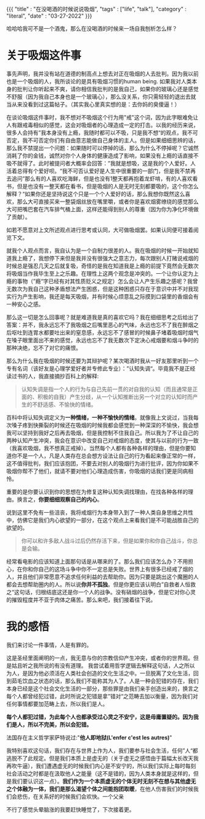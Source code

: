{{{
    "title"    : "在没喝酒的时候说说吸烟",
    "tags"     : ["life", "talk"],
    "category" : "literal",
    "date"     : "03-27-2022"
}}}

哈哈哈我可不是一个酒鬼，那么在没喝酒的时候来一场自我刨析怎么样？

# 关于吸烟这件事

事先声明，我并没有站在道德的制高点上想去对正在吸烟的人去批判。因为我以前也是一个吸烟的人，我所谈论的是具有吸烟习惯的human being.
如果我对人类本身的批判让你听起来不爽，请你相信我批判的是我自己，如果你的玻璃心还是感觉不舒服（因为我自己本身也是一个玻璃心），那么没关系，你只需轻轻的退出去就当从来没看到过这篇帖子。（其实我心里真实想的是：去你妈的臭傻逼！）

在谈论吸烟这件事时，我不想对不吸烟这个行为用"戒"这个词，因为此字眼难免让人有跟戒毒相似的感觉，这会对吸烟者的心理造成一定的打击。以我的经历来说，很多人会持有”我本身没有上瘾，我随时都可以不吸，只是我不想“的观点，我不可否定，我不可否定你们有自由意志能做自己身体的主人。但是如果细细思辨的话，那么我不禁提出一个问题：如果随时可以停掉的话，那么为什么不停掉呢？它诚然消耗了你的金钱，诚然对你个人身体的健康造成了影响，如果没有上瘾的话直接不吸不就得了。此时被提问者大概率会回答：”我就是想吸，这是我的个人爱好。人活着总得有个爱好呗。“我不可否认爱好是人生中很重要的一部门，但是我不禁再去追问”那么有的人喜欢吃海鲜，但是也没有1整天都再抱着龙虾啃，有的人喜欢看书，但是也没有一整天都在看书，但是吸烟的人是无时无刻都要吸的，这个你怎么解释？“如果你还是坚持说这个只是一个个人爱好的话，那么我想你既然这么喜欢，那么大可直接买来一整袋烟丝放在嘴里嚼，或者你是喜欢烟雾缭绕的感觉那么大可把嘴巴套在汽车排气桶上面，这样还能得到别人的尊重（因为你为净化环境做了贡献）。

如若不愿意对上文所述观点进行思考或认同，大可做吸烟罢。如果认同便可接着阅览下文。

就我个人观点而言，我自认为是一个自制力很差的人。我在吸烟的时候一开始就知道我上瘾了，我想停下来但是我并没有很强大之意志力，每次跟别人打赌说戒烟的时候总是强忍几天之后就复吸，奇怪的是我在知道我是上瘾的前提下竟然会无数次将吸烟当作我毕生至上之乐趣。在理性上这两个观念是冲突的。一个让你认定为上瘾的事物（”瘾“字已经有对其性质贬义之规定）怎么会让人产生乐趣之感呢？我曾无数次为我自己这种矛盾想法产生困惑，但是这种困惑只存在于意识中并不对我现实行为产生影响，我还是每天吸烟，并有时候心烦意乱之际摸到口袋里的香烟会有一种安心之感。

那么这一切是怎么回事呢？就是难道我是真的喜欢它吗？我在细细思考之后给出了答案：并不，我永远忘不了我吸烟之后嘴里恶心的气味，永远也忘不了我在醉烟之后呕吐到连胃水都要吐出来的窒息感，永远忘不了感冒的时候鼻子堵着吸烟时烟气在嗓子眼里面出不来的感觉，永远也忘不了我无数次下定决心戒烟要和烟斗争时的那种决绝，忘不了对它的痛恨。

那么为什么我在吸烟的时候还要为其辩护呢？某次喝酒时我从一好友那里听到一个专有名词（该好友是心理学爱好者并专修此专业）：”认知失调“。毕竟我不是正经读过书的人，我直接摘抄百科上的解释:
> 认知失调是指一个人的行为与自己先前一贯的对自我的认知（而且通常是正面的、积极的自我）产生分歧，从一个认知推断出另一个对立的认知时而产生的不舒适感、不愉快的情绪。

百科中将认知失调定义为**一种情绪，一种不愉快的情绪**。就像我上文说过，当我每次嗓子疼到快撕裂的时候还在吸烟的时候我都会感觉到一种深深的不愉快，我会想我可以坚持到我好之后再去吸烟，但是我控制不住我自己。所以我为了不让自己的两种认知产生冲突，我会在意识中改变自己对戒烟的态度，使其与以前的行为一致（我喜欢吸烟，我不想真正戒掉）。当然每个人都有各种各样的理由，但是你要知道你不是一个人，凡是人类存在总会想方设法让自己的行为看起来像正常的一样，这不值得批判，我们应该抱团，不要去对别人的吸烟行为进行批评，因为你如果不吸烟你帮不了他们，就请不要对他们心理造成伤害，你吸烟的话我们更是同病相怜。

重要的是你要认识到你的思想在为修复这种认知失调找理由，在找各种各样的理由。换言之，**你要细细观察自己的内心**。

说到这里不免有一些沮丧，我将戒烟行为本身带入到了一种人类自身思维之共性中，仿佛它是我们内心欲望的一部分，在这个观点上来看我们是不可能战胜自己的欲望的。

>你可以和许多敌人战斗过后仍然存活下来，但是如果你和你自己战斗，你总是会输。

经常看电影的应该知道上面那句话是从哪来的了。那么我们应该怎么办？不用担心，在你和你自己的这场斗争中你不一定总是失败。世界上有很多已经戒了烟的人，并且他们非常愿意不追求任何利益的去帮助你。因为只要是跳出这个魔圈的人都会去想帮助圈内的人。所以说**你并不孤独**。但是你更应该认明白”自救者人恒救之“这句话，归根结底这还是你一个人的战争。没有硝烟的战争，但是它对你心灵的摧毁程度并不亚于肉体之痛苦。那么来吧，我们接着往下说。

# 我的感悟

我们来讨论一件事情，人是有罪的。

这是圣经里面阐明的一点，我无意与你的宗教信仰产生冲突，或者你的世界观。但是姑且听之我所说的有没有道理。
我尝试着用哲学逻辑去解释这句话，人之所以为人，是因为他必须活在人类社会创造的文化生活之中。一旦脱离了文化生活，回到茹毛饮血之状态的话，那么我们不能称其为人了。人是一种会犯错的存在，我们本身已经是这个社会文化生活的一部分，那些罪是由我们亲手创造出来的，换言之每个人都曾经犯过错，此时所说之犯错是拿”错对“之范畴去加以衡量，因为我们对任何事情都要加范畴上去，所以我们是人。

**每个人都犯过错，为此每个人也都承受过心灵之不安宁，这是毋庸置疑的。因为我们是人，所以不完美，所以会犯错。**

法国存在主义哲学家萨特说过:"**他人即地狱(L'enfer c'est les autres)**"

我特别喜欢这句话，我们存在与世界上作为人，我们要参与社会生活，任何”人“都逃脱不了此规定。但是我们本质上是虚无的（关于虚无之感悟由于篇幅太长改天我再吹牛逼），我们遭遇虚无的时候我们内心是不安宁的，所以我们实际上每时每刻社会活动之时都是在汲取他人之能量（这不是错的，因为人类本身就是这样的，但是我们要认识这一点）。**我们作为一个本质虚无的个体无时无刻不在想与其他虚无之个体融为一体，我们是那么渴望个体之间能抱团取暖**，在他人伤害我们的时候我们会悲伤，在关系好的时候我们会欢快。一个父亲

不行了感觉头晕脑涨的我要赶快睡觉了，下次接着更。















